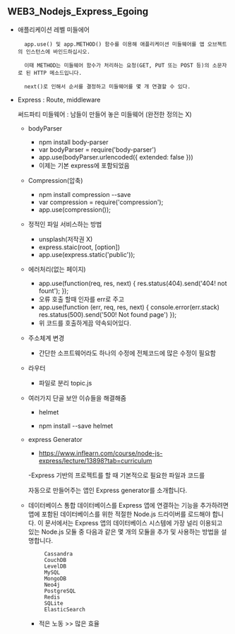 ## WEB3_Nodejs_Express_Egoing

- 애플리케이션 레벨 미들에어 

        app.use() 및 app.METHOD() 함수를 이용해 애플리케이션 미들웨어를 앱 오브젝트의 인스턴스에 바인드하십시오.

        이때 METHOD는 미들웨어 함수가 처리하는 요청(GET, PUT 또는 POST 등)의 소문자로 된 HTTP 메소드입니다.

        next()로 인해서 순서를 결정하고 미들웨어를 몇 개 연결할 수 있다.
        
- Express : Route, middleware 

    써드파티 미들웨어 : 남들이 만들어 놓은 미들웨어 (완전한 정의는 X)  

    - bodyParser
        - npm install body-parser
        - var bodyParser = require('body-parser')
        - app.use(bodyParser.urlencoded({ extended: false }))
        - 이제는 기본 express에 포함되었음 

    - Compression(압축)
        - npm install compression --save
        - var compression = require('compression');
        - app.use(compression());

    - 정적인 파일 서비스하는 방법 
        - unsplash(저작권 X)
        - express.staic(root, [option])
        - app.use(express.static('public'));

    - 에러처리(없는 페이지)
        - app.use(function(req, res, next) {
          res.status(404).send('404! not fount');
          });
        - 오류 호출 할때 인자를 err로 주고
        - app.use(function (err, req, res, next) {
          console.error(err.stack)
          res.status(500).send('500! Not found page')
          }); 
        - 위 코드를 호출하게끔 약속되어있다.

     - 주소체계 변경
         - 간단한 소프트웨어라도 하나의 수정에 전체코드에 많은 수정이 필요함

     - 라우터 
         - 파일로 분리 topic.js

     - 여러가지 단골 보안 이슈들을 해결해줌
       - helmet

       - npm install --save helmet

     - express Generator 

        - https://www.inflearn.com/course/node-js-express/lecture/13898?tab=curriculum

        -Express 기반의 프로젝트를 할 때 기본적으로 필요한 파일과 코드를 

         자동으로 만들어주는 앱인 Express generator를 소개합니다. 

 
     - 데이터베이스 통합
        데이터베이스를 Express 앱에 연결하는 기능을 추가하려면 앱에 포함된 데이터베이스를 위한 적절한 Node.js 드라이버를 로드해야 합니다. 이 문서에서는 Express 앱의 데이터베이스 시스템에 가장 널리 이용되고 있는 Node.js 모듈 중 다음과 같은 몇 개의 모듈을 추가 및 사용하는 방법을 설명합니다.

                Cassandra
                CouchDB
                LevelDB
                MySQL
                MongoDB
                Neo4j
                PostgreSQL
                Redis
                SQLite
                ElasticSearch

        - 적은 노동 >> 많은 효율 